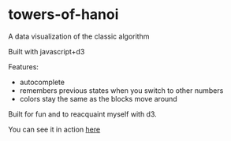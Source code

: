 # towers-of-hanoi
A data visualization of the classic algorithm

Built with javascript+d3

Features:
* autocomplete
* remembers previous states when you switch to other numbers
* colors stay the same as the blocks move around

Built for fun and to reacquaint myself with d3.

You can see it in action [here](http://dylan-emery.com/towers/index.html)
